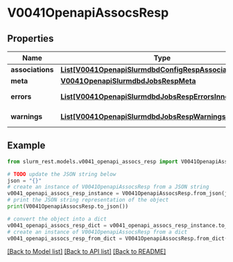 # V0041OpenapiAssocsResp


## Properties

Name | Type | Description | Notes
------------ | ------------- | ------------- | -------------
**associations** | [**List[V0041OpenapiSlurmdbdConfigRespAssociationsInner]**](V0041OpenapiSlurmdbdConfigRespAssociationsInner.md) | associations | 
**meta** | [**V0041OpenapiSlurmdbdJobsRespMeta**](V0041OpenapiSlurmdbdJobsRespMeta.md) |  | [optional] 
**errors** | [**List[V0041OpenapiSlurmdbdJobsRespErrorsInner]**](V0041OpenapiSlurmdbdJobsRespErrorsInner.md) | Query errors | [optional] 
**warnings** | [**List[V0041OpenapiSlurmdbdJobsRespWarningsInner]**](V0041OpenapiSlurmdbdJobsRespWarningsInner.md) | Query warnings | [optional] 

## Example

```python
from slurm_rest.models.v0041_openapi_assocs_resp import V0041OpenapiAssocsResp

# TODO update the JSON string below
json = "{}"
# create an instance of V0041OpenapiAssocsResp from a JSON string
v0041_openapi_assocs_resp_instance = V0041OpenapiAssocsResp.from_json(json)
# print the JSON string representation of the object
print(V0041OpenapiAssocsResp.to_json())

# convert the object into a dict
v0041_openapi_assocs_resp_dict = v0041_openapi_assocs_resp_instance.to_dict()
# create an instance of V0041OpenapiAssocsResp from a dict
v0041_openapi_assocs_resp_from_dict = V0041OpenapiAssocsResp.from_dict(v0041_openapi_assocs_resp_dict)
```
[[Back to Model list]](../README.md#documentation-for-models) [[Back to API list]](../README.md#documentation-for-api-endpoints) [[Back to README]](../README.md)


